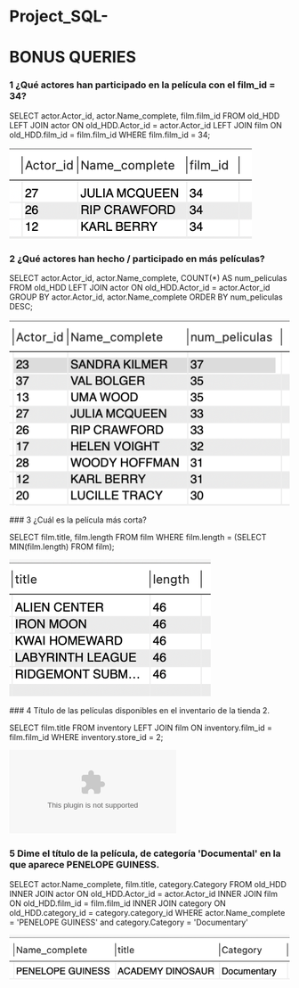 # Project_SQL-







# BONUS QUERIES


###  1 ¿Qué actores han participado en la película con el film_id = 34?

SELECT actor.Actor_id, actor.Name_complete, film.film_id
FROM old_HDD
LEFT JOIN actor ON old_HDD.Actor_id = actor.Actor_id
LEFT JOIN film ON old_HDD.film_id = film.film_id
WHERE film.film_id = 34;

![Image text](https://github.com/SaraPazo/Project_SQL-/blob/main/Imagen/Query1.png)




### 2 ¿Qué actores han hecho / participado en más películas? 

SELECT actor.Actor_id, actor.Name_complete, COUNT(*) AS num_peliculas
FROM old_HDD
LEFT JOIN actor ON old_HDD.Actor_id = actor.Actor_id
GROUP BY actor.Actor_id, actor.Name_complete
ORDER BY num_peliculas DESC;

 ![Image text](https://github.com/SaraPazo/Project_SQL-/blob/main/Imagen/Query2.png)
 
 
 
 
 ### 3  ¿Cuál es la película más corta?
 
SELECT film.title, film.length
FROM film
WHERE film.length = (SELECT MIN(film.length) FROM film);

![Image text](https://github.com/SaraPazo/Project_SQL-/blob/main/Imagen/Query3.png)




### 4  Título de las películas disponibles en el inventario de la tienda 2.

SELECT film.title
FROM inventory
LEFT JOIN film ON inventory.film_id = film.film_id
WHERE inventory.store_id = 2;

![Image text](https://github.com/SaraPazo/Project_SQL-/blob/main/Imagen/Query4_SQL.csv)




### 5 Dime el título de la película, de categoría 'Documental' en la que aparece PENELOPE GUINESS.


SELECT actor.Name_complete, film.title, category.Category
FROM old_HDD 
INNER JOIN actor ON old_HDD.Actor_id = actor.Actor_id
INNER JOIN film ON old_HDD.film_id = film.film_id
INNER JOIN category ON old_HDD.category_id = category.category_id
WHERE actor.Name_complete = 'PENELOPE GUINESS' and category.Category = 'Documentary'


![Image text](https://github.com/SaraPazo/Project_SQL-/blob/main/Imagen/Query5.png)


